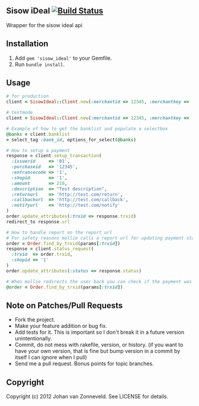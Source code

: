 ## Sisow iDeal [![Build Status](https://secure.travis-ci.org/jhnvz/sisow_ideal.png?branch=master)](http://travis-ci.org/jhnvz/sisow_ideal)

Wrapper for the sisow ideal api

Installation
------------

1. Add `gem 'sisow_ideal'` to your Gemfile.
1. Run `bundle install`.

## Usage
```ruby
# for production
client = SisowIdeal::Client.new(:merchantid => 12345, :merchantkey => '5a48c58eabfcb4c')

# testmode
client = SisowIdeal::Client.new(:merchantid => 12345, :merchantkey => '5a48c58eabfcb4c', :test => true)

# Example of how to get the banklist and populate a selectbox
@banks = client.banklist
= select_tag :bank_id, options_for_select(@banks)

# How to setup a payment
response = client.setup_transaction(
  :issuerid     => '01',
  :purchaseid   => '12345',
  :entrancecode => '1',
  :shopid       => '1',
  :amount       => 210,
  :description  => "Test description",
  :returnurl    => 'http://test.com/return',
  :callbackurl  => 'http://test.com/callback',
  :notifyurl    => 'http://test.com/notify'
)
order.update_attributes(:trxid => response.trxid)
redirect_to response.url

# How to handle report on the report url
# For safety reasons mollie calls a report url for updating payment status before redirecting back to the application
order = Order.find_by_trxid(params[:trxid])
response = client.status_request(
  :trxid  => order.trxid,
  :shopid => '1'
)
order.update_attributes(:status => response.status)

# When mollie redirects the user back you can check if the payment was succesfull bij finding the order object
@order = Order.find_by_trxid(params[:trxid])
```
## Note on Patches/Pull Requests

* Fork the project.
* Make your feature addition or bug fix.
* Add tests for it. This is important so I don't break it in a
  future version unintentionally.
* Commit, do not mess with rakefile, version, or history.
  (if you want to have your own version, that is fine but bump version in a commit by itself I can ignore when I pull)
* Send me a pull request. Bonus points for topic branches.

## Copyright

Copyright (c) 2012 Johan van Zonneveld. See LICENSE for details.